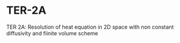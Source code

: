 # TER-2A
 TER 2A: Resolution of heat equation in 2D space with non constant diffusivity and fiinite volume scheme
